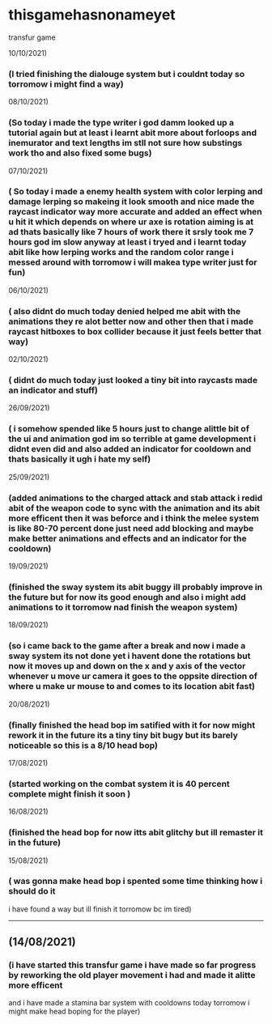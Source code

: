 # thisgamehasnonameyet
 transfur game


10/10/2021)
### (I tried finishing the dialouge system but i couldnt today so torromow i might find a way)

08/10/2021)
### (So today i made the type writer i  god damm looked up a tutorial again but at least i learnt abit more about forloops and inemurator and text lengths im stll not sure how substings work tho and also fixed some bugs)


07/10/2021)
### ( So today i made a enemy health system with color lerping and   damage lerping so makeing it look smooth and nice  made the raycast indicator way more  accurate  and added an effect when u hit it which depends on where ur axe is  rotation aiming is at ad thats basically like 7 hours of work there it srsly took me 7 hours god im slow anyway at least i tryed and i learnt today abit like how lerping works and the random color range i messed around with torromow i will makea  type writer  just for fun)

06/10/2021)
### ( also didnt do much today  denied helped me abit with the animations they re alot better now and other then that i made raycast hitboxes to box collider because it just feels  better that way)


02/10/2021)
### ( didnt do much today just looked   a  tiny bit into raycasts made an indicator and stuff)
26/09/2021)
### ( i somehow spended like  5 hours just to change alittle bit of the ui and animation god im so terrible at game development  i didnt even did and also added an indicator for cooldown and thats basically it  ugh i hate my self)

25/09/2021)
### (added animations to the charged attack and stab attack i  redid abit of the  weapon code to sync with the animation and its abit more efficent then it was beforce  and i think the melee system is like 80-70 percent done just need add blocking and maybe make better animations and effects and an indicator for the cooldown)

19/09/2021)
### (finished the sway system its abit buggy ill probably improve in the future but for now its good enough and also i might add animations to it torromow nad  finish the weapon system)

18/09/2021)
### (so i came back to the game after a break and now i made a sway system  its not done yet i havent done the rotations but now it moves up and down on the x  and y axis  of the vector whenever u move ur camera it goes to the oppsite direction of where u make ur mouse to and   comes to its location abit fast)

20/08/2021)
### (finally finished  the head bop im satified with it for now might rework it in the future its a  tiny tiny bit bugy but its barely noticeable so this is a 8/10 head bop)


17/08/2021)
### (started working on the combat system it is 40 percent complete   might finish it soon )



16/08/2021)
### (finished the head bop for now itts abit glitchy but ill remaster it in the future)


15/08/2021)
### ( was gonna  make head bop i spented some time thinking how i should do it 
i have found a way but ill finish it torromow bc im tired)


___
## (14/08/2021)
### (i have started this transfur game i have made so far progress by reworking the old player movement i had and made it alitte more efficent
and i have made a stamina bar system  with cooldowns today torromow i might make  head boping for the player)
